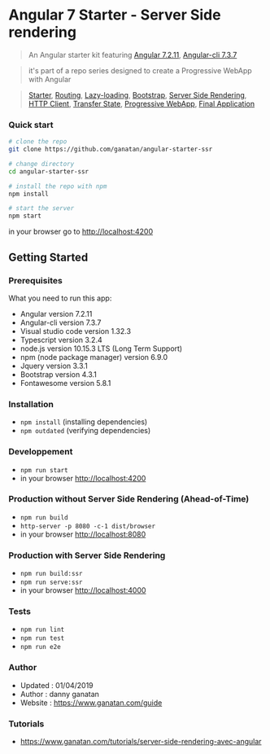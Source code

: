 # Angular 7 Starter - Server Side rendering


> An Angular starter kit featuring [Angular 7.2.11](https://angular.io), [Angular-cli 7.3.7](https://cli.angular.io/)

> it's part of a repo series designed to create a Progressive WebApp with Angular

> [Starter](https://github.com/ganatan/angular-starter),
[Routing](https://github.com/ganatan/angular-starter-routing),
[Lazy-loading](https://github.com/ganatan/angular-starter-lazy),
[Bootstrap](https://github.com/ganatan/angular-starter-bootstrap),
[Server Side Rendering](https://github.com/ganatan/angular-starter-ssr),
[HTTP Client](https://github.com/ganatan/angular-starter-httpclient),
[Transfer State](https://github.com/ganatan/angular-starter-transferstate),
[Progressive WebApp](https://github.com/ganatan/angular-starter-pwa),
[Final Application](https://github.com/ganatan/angular-webapp)

### Quick start

```bash
# clone the repo
git clone https://github.com/ganatan/angular-starter-ssr

# change directory
cd angular-starter-ssr

# install the repo with npm
npm install

# start the server
npm start

```
in your browser go to [http://localhost:4200](http://localhost:4200) 


## Getting Started

### Prerequisites
What you need to run this app:
* Angular version 7.2.11
* Angular-cli version 7.3.7
* Visual studio code version 1.32.3
* Typescript version 3.2.4
* node.js version 10.15.3 LTS (Long Term Support)
* npm (node package manager) version 6.9.0
* Jquery version 3.3.1
* Bootstrap version 4.3.1
* Fontawesome version 5.8.1


### Installation
* `npm install` (installing dependencies)
* `npm outdated` (verifying dependencies)

### Developpement
* `npm run start`
*  in your browser [http://localhost:4200](http://localhost:4200) 

### Production without Server Side Rendering (Ahead-of-Time)
* `npm run build`
* `http-server -p 8080 -c-1 dist/browser`
*  in your browser [http://localhost:8080](http://localhost:8080) 

### Production with Server Side Rendering
* `npm run build:ssr`
* `npm run serve:ssr`
*  in your browser [http://localhost:4000](http://localhost:4000) 

### Tests
* `npm run lint`
* `npm run test`
* `npm run e2e`

### Author
* Updated : 01/04/2019
* Author  : danny ganatan
* Website : https://www.ganatan.com/guide

### Tutorials
* https://www.ganatan.com/tutorials/server-side-rendering-avec-angular
